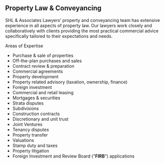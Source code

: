 Property Law & Conveyancing 
------

SHL & Associates Lawyers’ property and conveyancing team has extensive experience in all aspects of property law.  Our lawyers work closely and collaboratively with clients providing the most practical commercial advice specifically tailored to their expectations and needs.    


Areas of Expertise 

- Purchase & sale of properties
- Off-the-plan purchases and sales 
- Contract review & preparation
- Commercial agreements
- Property development
- Property related advisory (taxation, ownership, finance)
- Foreign investment
- Commercial and retail leasing 
- Mortgages & securities 
- Strata disputes
- Subdivisions
- Construction contracts
- Discretionary and unit trust 
- Joint Ventures
- Tenancy disputes
- Property transfer 
- Valuations
- Stamp duty and taxes
- Property litigation
- Foreign Investment and Review Board ("**FIRB**") applications
